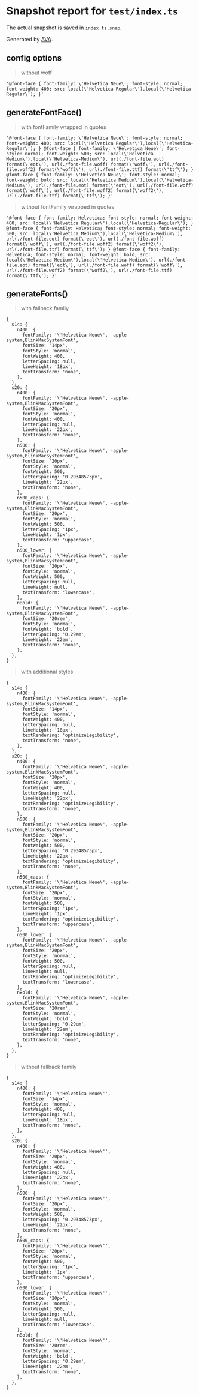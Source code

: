 # Snapshot report for `test/index.ts`

The actual snapshot is saved in `index.ts.snap`.

Generated by [AVA](https://ava.li).

## config options

> without woff

    '@font-face { font-family: \'Helvetica Neue\'; font-style: normal; font-weight: 400; src: local(\'Helvetica Regular\'),local(\'Helvetica-Regular\'); }'

## generateFontFace()

> with fontFamily wrapped in quotes

    '@font-face { font-family: \'Helvetica Neue\'; font-style: normal; font-weight: 400; src: local(\'Helvetica Regular\'),local(\'Helvetica-Regular\'); } @font-face { font-family: \'Helvetica Neue\'; font-style: normal; font-weight: 500; src: local(\'Helvetica Medium\'),local(\'Helvetica-Medium\'), url(./font-file.eot) format(\'eot\'), url(./font-file.woff) format(\'woff\'), url(./font-file.woff2) format(\'woff2\'), url(./font-file.ttf) format(\'ttf\'); } @font-face { font-family: \'Helvetica Neue\'; font-style: normal; font-weight: bold; src: local(\'Helvetica Medium\'),local(\'Helvetica-Medium\'), url(./font-file.eot) format(\'eot\'), url(./font-file.woff) format(\'woff\'), url(./font-file.woff2) format(\'woff2\'), url(./font-file.ttf) format(\'ttf\'); }'

> without fontFamily wrapped in quotes

    '@font-face { font-family: Helvetica; font-style: normal; font-weight: 400; src: local(\'Helvetica Regular\'),local(\'Helvetica-Regular\'); } @font-face { font-family: Helvetica; font-style: normal; font-weight: 500; src: local(\'Helvetica Medium\'),local(\'Helvetica-Medium\'), url(./font-file.eot) format(\'eot\'), url(./font-file.woff) format(\'woff\'), url(./font-file.woff2) format(\'woff2\'), url(./font-file.ttf) format(\'ttf\'); } @font-face { font-family: Helvetica; font-style: normal; font-weight: bold; src: local(\'Helvetica Medium\'),local(\'Helvetica-Medium\'), url(./font-file.eot) format(\'eot\'), url(./font-file.woff) format(\'woff\'), url(./font-file.woff2) format(\'woff2\'), url(./font-file.ttf) format(\'ttf\'); }'

## generateFonts()

> with fallback family

    {
      s14: {
        n400: {
          fontFamily: '\'Helvetica Neue\', -apple-system,BlinkMacSystemFont',
          fontSize: '14px',
          fontStyle: 'normal',
          fontWeight: 400,
          letterSpacing: null,
          lineHeight: '18px',
          textTransform: 'none',
        },
      },
      s20: {
        n400: {
          fontFamily: '\'Helvetica Neue\', -apple-system,BlinkMacSystemFont',
          fontSize: '20px',
          fontStyle: 'normal',
          fontWeight: 400,
          letterSpacing: null,
          lineHeight: '22px',
          textTransform: 'none',
        },
        n500: {
          fontFamily: '\'Helvetica Neue\', -apple-system,BlinkMacSystemFont',
          fontSize: '20px',
          fontStyle: 'normal',
          fontWeight: 500,
          letterSpacing: '0.29348573px',
          lineHeight: '22px',
          textTransform: 'none',
        },
        n500_caps: {
          fontFamily: '\'Helvetica Neue\', -apple-system,BlinkMacSystemFont',
          fontSize: '20px',
          fontStyle: 'normal',
          fontWeight: 500,
          letterSpacing: '1px',
          lineHeight: '1px',
          textTransform: 'uppercase',
        },
        n500_lower: {
          fontFamily: '\'Helvetica Neue\', -apple-system,BlinkMacSystemFont',
          fontSize: '20px',
          fontStyle: 'normal',
          fontWeight: 500,
          letterSpacing: null,
          lineHeight: null,
          textTransform: 'lowercase',
        },
        nBold: {
          fontFamily: '\'Helvetica Neue\', -apple-system,BlinkMacSystemFont',
          fontSize: '20rem',
          fontStyle: 'normal',
          fontWeight: 'bold',
          letterSpacing: '0.29em',
          lineHeight: '22em',
          textTransform: 'none',
        },
      },
    }

> with additional styles

    {
      s14: {
        n400: {
          fontFamily: '\'Helvetica Neue\', -apple-system,BlinkMacSystemFont',
          fontSize: '14px',
          fontStyle: 'normal',
          fontWeight: 400,
          letterSpacing: null,
          lineHeight: '18px',
          textRendering: 'optimizeLegibility',
          textTransform: 'none',
        },
      },
      s20: {
        n400: {
          fontFamily: '\'Helvetica Neue\', -apple-system,BlinkMacSystemFont',
          fontSize: '20px',
          fontStyle: 'normal',
          fontWeight: 400,
          letterSpacing: null,
          lineHeight: '22px',
          textRendering: 'optimizeLegibility',
          textTransform: 'none',
        },
        n500: {
          fontFamily: '\'Helvetica Neue\', -apple-system,BlinkMacSystemFont',
          fontSize: '20px',
          fontStyle: 'normal',
          fontWeight: 500,
          letterSpacing: '0.29348573px',
          lineHeight: '22px',
          textRendering: 'optimizeLegibility',
          textTransform: 'none',
        },
        n500_caps: {
          fontFamily: '\'Helvetica Neue\', -apple-system,BlinkMacSystemFont',
          fontSize: '20px',
          fontStyle: 'normal',
          fontWeight: 500,
          letterSpacing: '1px',
          lineHeight: '1px',
          textRendering: 'optimizeLegibility',
          textTransform: 'uppercase',
        },
        n500_lower: {
          fontFamily: '\'Helvetica Neue\', -apple-system,BlinkMacSystemFont',
          fontSize: '20px',
          fontStyle: 'normal',
          fontWeight: 500,
          letterSpacing: null,
          lineHeight: null,
          textRendering: 'optimizeLegibility',
          textTransform: 'lowercase',
        },
        nBold: {
          fontFamily: '\'Helvetica Neue\', -apple-system,BlinkMacSystemFont',
          fontSize: '20rem',
          fontStyle: 'normal',
          fontWeight: 'bold',
          letterSpacing: '0.29em',
          lineHeight: '22em',
          textRendering: 'optimizeLegibility',
          textTransform: 'none',
        },
      },
    }

> without fallback family

    {
      s14: {
        n400: {
          fontFamily: '\'Helvetica Neue\'',
          fontSize: '14px',
          fontStyle: 'normal',
          fontWeight: 400,
          letterSpacing: null,
          lineHeight: '18px',
          textTransform: 'none',
        },
      },
      s20: {
        n400: {
          fontFamily: '\'Helvetica Neue\'',
          fontSize: '20px',
          fontStyle: 'normal',
          fontWeight: 400,
          letterSpacing: null,
          lineHeight: '22px',
          textTransform: 'none',
        },
        n500: {
          fontFamily: '\'Helvetica Neue\'',
          fontSize: '20px',
          fontStyle: 'normal',
          fontWeight: 500,
          letterSpacing: '0.29348573px',
          lineHeight: '22px',
          textTransform: 'none',
        },
        n500_caps: {
          fontFamily: '\'Helvetica Neue\'',
          fontSize: '20px',
          fontStyle: 'normal',
          fontWeight: 500,
          letterSpacing: '1px',
          lineHeight: '1px',
          textTransform: 'uppercase',
        },
        n500_lower: {
          fontFamily: '\'Helvetica Neue\'',
          fontSize: '20px',
          fontStyle: 'normal',
          fontWeight: 500,
          letterSpacing: null,
          lineHeight: null,
          textTransform: 'lowercase',
        },
        nBold: {
          fontFamily: '\'Helvetica Neue\'',
          fontSize: '20rem',
          fontStyle: 'normal',
          fontWeight: 'bold',
          letterSpacing: '0.29em',
          lineHeight: '22em',
          textTransform: 'none',
        },
      },
    }
